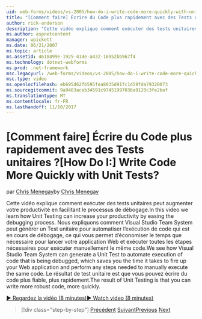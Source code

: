 ```yaml
---
uid: web-forms/videos/vs-2005/how-do-i-write-code-more-quickly-with-unit-tests
title: "[Comment faire] Écrire du Code plus rapidement avec des Tests unitaires ? | Microsoft Docs"
author: rick-anderson
description: "Cette vidéo explique comment exécuter des tests unitaires peut augmenter votre productivité en facilitant le processus de débogage. Nous expliquons comment Visual Studio Team System peut générer un u..."
ms.author: aspnetcontent
manager: wpickett
ms.date: 06/21/2007
ms.topic: article
ms.assetid: 4618499e-1925-414e-a432-16952bb967f4
ms.technology: dotnet-webforms
ms.prod: .net-framework
msc.legacyurl: /web-forms/videos/vs-2005/how-do-i-write-code-more-quickly-with-unit-tests
msc.type: video
ms.openlocfilehash: eb695d62fb595fea8935d91fc1d59fda79320073
ms.sourcegitcommit: 9a9483aceb34591c97451997036a9120c3fe2baf
ms.translationtype: MT
ms.contentlocale: fr-FR
ms.lasthandoff: 11/10/2017
---
```

<a name="how-do-i-write-code-more-quickly-with-unit-tests"></a><span data-ttu-id="dde08-105">[Comment faire] Écrire du Code plus rapidement avec des Tests unitaires ?</span><span class="sxs-lookup"><span data-stu-id="dde08-105">[How Do I:] Write Code More Quickly with Unit Tests?</span></span>
====================
<span data-ttu-id="dde08-106">par [Chris Menegay](https://twitter.com/CMenegay)</span><span class="sxs-lookup"><span data-stu-id="dde08-106">by [Chris Menegay](https://twitter.com/CMenegay)</span></span>

<span data-ttu-id="dde08-107">Cette vidéo explique comment exécuter des tests unitaires peut augmenter votre productivité en facilitant le processus de débogage.</span><span class="sxs-lookup"><span data-stu-id="dde08-107">In this video we learn how Unit Testing can increase your productivity by easing the debugging process.</span></span> <span data-ttu-id="dde08-108">Nous expliquons comment Visual Studio Team System peut générer un Test unitaire pour automatiser l’exécution de code qui est en cours de débogage, ce qui vous permet d’économiser le temps que nécessaire pour lancer votre application Web et exécuter toutes les étapes nécessaires pour exécuter manuellement le même code.</span><span class="sxs-lookup"><span data-stu-id="dde08-108">We see how Visual Studio Team System can generate a Unit Test to automate execution of code that is being debugged, which saves you the time it takes to fire up your Web application and perform any steps needed to manually execute the same code.</span></span> <span data-ttu-id="dde08-109">Le résultat de test unitaire est que vous pouvez écrire du code plus fiable, plus rapidement.</span><span class="sxs-lookup"><span data-stu-id="dde08-109">The result of Unit Testing is that you can write more robust code, more quickly.</span></span>

[<span data-ttu-id="dde08-110">&#9654; Regardez la vidéo (8 minutes)</span><span class="sxs-lookup"><span data-stu-id="dde08-110">&#9654; Watch video (8 minutes)</span></span>](https://channel9.msdn.com/Blogs/ASP-NET-Site-Videos/how-do-i-write-code-more-quickly-with-unit-tests)

>[!div class="step-by-step"]
<span data-ttu-id="dde08-111">[Précédent](how-do-i-create-my-own-bug-work-item.md)
[Suivant](how-do-i-practice-test-driven-development.md)</span><span class="sxs-lookup"><span data-stu-id="dde08-111">[Previous](how-do-i-create-my-own-bug-work-item.md)
[Next](how-do-i-practice-test-driven-development.md)</span></span>
